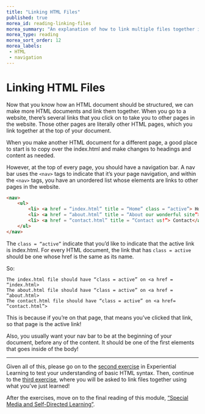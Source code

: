 ```yaml
---
title: "Linking HTML Files"
published: true
morea_id: reading-linking-files
morea_summary: "An explanation of how to link multiple files together in HTML"
morea_type: reading
morea_sort_order: 12
morea_labels:
 - HTML
 - navigation
---
```


# Linking HTML Files

Now that you know how an HTML document should be structured, we can make more HTML documents and link them together. When you go to a website, there’s several links that you click on to take you to other pages in the website. Those other pages are literally other HTML pages, which you link together at the top of your document. 

When you make another HTML document for a different page, a good place to start is to copy over the index.html and make changes to headings and content as needed. 

However, at the top of every page, you should have a navigation bar. A nav bar uses the `<nav>` tags to indicate that it’s your page navigation, and within the `<nav>` tags, you have an unordered list whose elements are links to other pages in the website. 

```html
<nav>
	<ul>
		<li> <a href = “index.html” title = “Home” class = “active”> Home</a></li>
		<li> <a href = “about.html” title = “About our wonderful site”> About</a></li>
		<li> <a href = “contact.html” title = “Contact us!”> Contact</a></li>
	</ul>
</nav>
```

The `class = “active”` indicate that you’d like to indicate that the active link is index.html. For every HTML document, the link that has `class = active` should be one whose href is the same as its name. 

So: 

	The index.html file should have “class = active” on <a href = “index.html> 
	The about.html file should have “class = active” on <a href = “about.html>
	The contact.html file should have “class = active” on <a href= “contact.html”>

This is because if you’re on that page, that means you’ve clicked that link, so that page is the active link! 

Also, you usually want your nav bar to be at the beginning of your document, before any of the content. It should be one of the first elements that goes inside of the body! 

---
Given all of this, please go on to the [second exercise](https://junior-devleague.github.io/JDLA-Web-Development/morea/3_Basic_HTML/experience-debug-html.html) in Experiential Learning to test your understanding of basic HTML syntax. Then, continue to the [third exercise](https://junior-devleague.github.io/JDLA-Web-Development/morea/3_Basic_HTML/experience-linking-files.html), where you will be asked to link files together using what you’ve just learned!

After the exercises, move on to the final reading of this module, [“Special Media and Self-Directed Learning”](https://junior-devleague.github.io/JDLA-Web-Development/morea/3_Basic_HTML/reading-special-media.html).

